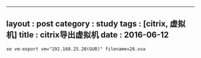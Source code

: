 
---
layout : post
category : study
tags : [citrix, 虚拟机]
title : citrix导出虚拟机
date : 2016-06-12
---


    xe vm-export vm="192.168.25.20(GUR)" filename=20.xva
